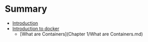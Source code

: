 # Summary

* [Introduction](README.md)
* [Introduction to docker](introduction_to_docker.md)
   * [What are Containers](Chapter 1/What are Containers.md)

